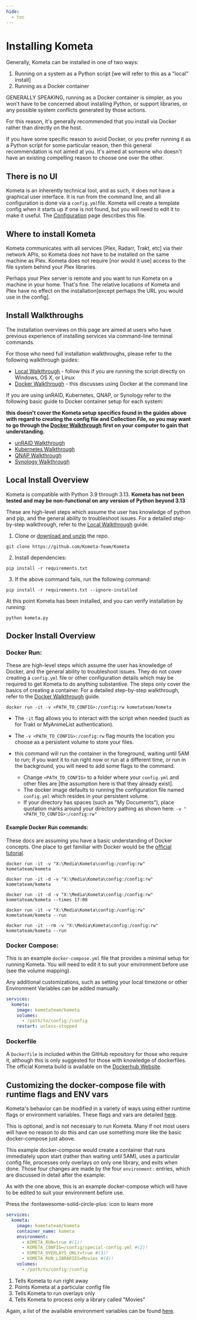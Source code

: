 ```yaml
---
hide:
  - toc
---
```

# Installing Kometa

Generally, Kometa can be installed in one of two ways:

1. Running on a system as a Python script [we will refer to this as a "local" install]
2. Running as a Docker container

GENERALLY SPEAKING, running as a Docker container is simpler, as you won't have to be concerned about installing Python, 
or support libraries, or any possible system conflicts generated by those actions.

For this reason, it's generally recommended that you install via Docker rather than directly on the host.

If you have some specific reason to avoid Docker, or you prefer running it as a Python script for some particular reason, then this general recommendation is not aimed at you. 
It's aimed at someone who doesn't have an existing compelling reason to choose one over the other.

## There is no UI

Kometa is an inherently technical tool, and as such, it does not have a graphical user interface. It is run from the command line, 
and all configuration is done via a `config.yml`file. Kometa will create a template config when it starts up if one is not found, 
but you will need to edit it to make it useful. The [Configuration](../../../config/overview) page describes this file. 

## Where to install Kometa

Kometa communicates with all services [Plex, Radarr, Trakt, etc] via their network APIs, so Kometa does *not* have to be installed on the same machine as Plex. 
Kometa does not require [nor would it use] access to the file system behind your Plex libraries.

Perhaps your Plex server is remote and you want to run Kometa on a machine in your home. That's fine. 
The relative locations of Kometa and Plex have no effect on the installation[except perhaps the URL you would use in the config].

## Install Walkthroughs

The installation overviews on this page are aimed at users who have previous experience of installing services via command-line terminal commands.

For those who need full installation walkthroughs, please refer to the following walkthrough guides:

  * [Local Walkthrough](walkthroughs/local.md) - follow this if you are running the script directly on Windows, OS X, or Linux
  * [Docker Walkthrough](walkthroughs/docker.md) - this discusses using Docker at the command line

If you are using unRAID, Kubernetes, QNAP, or Synology refer to the following basic guide to Docker container setup for each system:

**this doesn't cover the Kometa setup specifics found in the guides above with regard to creating the config file and Collection File, 
so you may want to go through the [Docker Walkthrough](walkthroughs/docker.md) first on your computer to gain that understanding.**

  * [unRAID Walkthrough](walkthroughs/unraid.md)
  * [Kubernetes Walkthrough](walkthroughs/kubernetes.md)
  * [QNAP Walkthrough](walkthroughs/qnap.md)
  * [Synology Walkthrough](walkthroughs/synology.md)

## Local Install Overview

Kometa is compatible with Python 3.9 through 3.13. **Kometa has not been tested and may be non-functional on any version of Python beyond 3.13**

These are high-level steps which assume the user has knowledge of python and pip, and the general ability to troubleshoot issues. 
For a detailed step-by-step walkthrough, refer to the [Local Walkthrough](walkthroughs/local.md) guide.

1. Clone or [download and unzip](https://github.com/Kometa-Team/Kometa/archive/refs/heads/master.zip) the repo.

```shell
git clone https://github.com/Kometa-Team/Kometa
```
2. Install dependencies:

```shell
pip install -r requirements.txt
```
3. If the above command fails, run the following command:

```shell
pip install -r requirements.txt --ignore-installed
```

At this point Kometa has been installed, and you can verify installation by running:

```shell
python kometa.py
```

## Docker Install Overview

### Docker Run:

These are high-level steps which assume the user has knowledge of Docker, and the general ability to troubleshoot issues. 
They do not cover creating a `config.yml` file or other configuration details which may be required to get Kometa to do anything substantive. 
The steps only cover the basics of creating a container. For a detailed step-by-step walkthrough, refer to the [Docker Walkthrough](walkthroughs/docker.md) guide.

```shell
docker run -it -v <PATH_TO_CONFIG>:/config:rw kometateam/kometa
```

- The `-it` flag allows you to interact with the script when needed (such as for Trakt or MyAnimeList authentication).
- The `-v <PATH_TO_CONFIG>:/config:rw` flag mounts the location you choose as a persistent volume to store your files.
- this command will run the container in the foreground, waiting until 5AM to run; if you want it to run right now or run at a different time, 
  or run in the background, you will need to add some flags to the command. 

    * Change `<PATH_TO_CONFIG>` to a folder where your `config.yml` and other files are [the assumption here is that they already exist].
    * The docker image defaults to running the configuration file named `config.yml` which resides in your persistent volume.
    * If your directory has spaces (such as "My Documents"), place quotation marks around your directory pathing as shown here: `-v "<PATH_TO_CONFIG>:/config:rw"`


#### Example Docker Run commands:

These docs are assuming you have a basic understanding of Docker concepts. 
One place to get familiar with Docker would be the [official tutorial](https://www.docker.com/101-tutorial/).



```shell title="Run in the foreground and wait until 5AM to wake up"
docker run -it -v "X:\Media\Kometa\config:/config:rw" kometateam/kometa
```


```shell title="Run in the background and wait until 5AM to wake up"
docker run -it -d -v "X:\Media\Kometa\config:/config:rw" kometateam/kometa
```


```shell title="Run in the background and wait until 5PM to wake up"
docker run -it -d -v "X:\Media\Kometa\config:/config:rw" kometateam/kometa --times 17:00
```


```shell title="Run immediately in the foreground, then exit when done"
docker run -it -v "X:\Media\Kometa\config:/config:rw" kometateam/kometa --run
```


```shell title="Run immediately in the foreground, exit when done, delete the container when done"
docker run -it --rm -v "X:\Media\Kometa\config:/config:rw" kometateam/kometa --run
```

### Docker Compose:

This is an example `docker-compose.yml` file that provides a minimal setup for running Kometa. 
You will need to edit it to suit your environment before use (see the volume mapping).

Any additional customizations, such as setting your local timezone or other Environment Variables can be added manually.

```yaml
services:
  kometa:
    image: kometateam/kometa
    volumes:
      - /path/to/config:/config
    restart: unless-stopped
```

### Dockerfile

A `Dockerfile` is included within the GitHub repository for those who require it, although this is only suggested for those with knowledge of dockerfiles. 
The official Kometa build is available on the [Dockerhub Website](https://hub.docker.com/r/kometateam/kometa).

## Customizing the docker-compose file with runtime flags and ENV vars

Kometa's behavior can be modified in a variety of ways using either runtime flags or environment variables. These flags and vars are detailed [here](../environmental.md).

This is optional, and is not necessary to run Kometa. Many if not most users will have no reason to do this and can use something more like the basic docker-compose just above.

This example docker-compose would create a container that runs immediately upon start (rather than waiting until 5AM), uses a particular config file, 
processes only overlays on only one library, and exits when done. Those four changes are made by the four `environment:` entries, which are discussed in detail after the example:

As with the one above, this is an example docker-compose which will have to be edited to suit your environment before use.

Press the :fontawesome-solid-circle-plus: icon to learn more

```yaml
services:
  kometa:
    image: kometateam/kometa
    container_name: kometa
    environment:
      - KOMETA_RUN=true #(1)!
      - KOMETA_CONFIG=/config/special-config.yml #(2)!
      - KOMETA_OVERLAYS_ONLY=true #(3)!
      - KOMETA_RUN_LIBRARIES=Movies #(4)!
    volumes:
      - /path/to/config:/config
```

1. Tells Kometa to run right away
2. Points Kometa at a particular config file
3. Tells Kometa to run overlays only
4. Tells Kometa to process only a library called "Movies"

Again, a list of the available environment variables can be found [here](../environmental.md).
